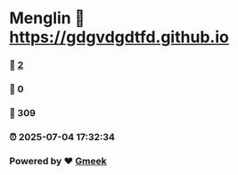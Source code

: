 # Menglin :link: https://gdgvdgdtfd.github.io 
### :page_facing_up: [2](https://gdgvdgdtfd.github.io/tag.html) 
### :speech_balloon: 0 
### :hibiscus: 309 
### :alarm_clock: 2025-07-04 17:32:34 
### Powered by :heart: [Gmeek](https://github.com/Meekdai/Gmeek)
